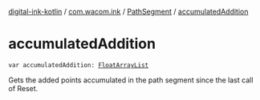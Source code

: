 [digital-ink-kotlin](../../index.md) / [com.wacom.ink](../index.md) / [PathSegment](index.md) / [accumulatedAddition](./accumulated-addition.md)

# accumulatedAddition

`var accumulatedAddition: `[`FloatArrayList`](../-float-array-list/index.md)

Gets the added points accumulated in the path segment since the last call of Reset.

